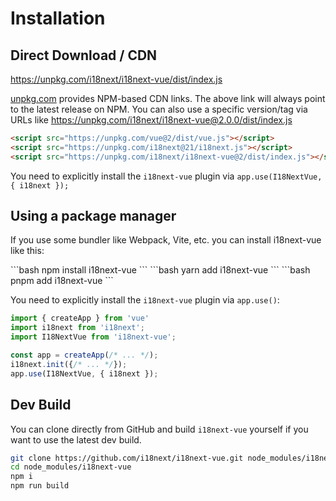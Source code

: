 # Installation

## Direct Download / CDN

<https://unpkg.com/i18next/i18next-vue/dist/index.js>

[unpkg.com](https://unpkg.com) provides NPM-based CDN links. The above link will always point to the latest release on NPM. You can also use a specific version/tag via URLs like <https://unpkg.com/i18next/i18next-vue@2.0.0/dist/index.js>

    
```html    
<script src="https://unpkg.com/vue@2/dist/vue.js"></script>
<script src="https://unpkg.com/i18next@21/i18next.js"></script>
<script src="https://unpkg.com/i18next/i18next-vue@2/dist/index.js"></script>
```

You need to explicitly install the `i18next-vue` plugin via `app.use(I18NextVue, { i18next });`

## Using a package manager
If you use some bundler like Webpack, Vite, etc. you can install i18next-vue like this:

<code-group>
<code-block title="npm">
```bash
npm install i18next-vue
``` 
</code-block>

<code-block title="yarn">
```bash
yarn add i18next-vue
```
</code-block>

<code-block title="pnpm">
```bash
pnpm add i18next-vue
```
</code-block>
</code-group>
    

You need to explicitly install the `i18next-vue` plugin via `app.use()`:
    
```javascript
import { createApp } from 'vue'
import i18next from 'i18next';
import I18NextVue from 'i18next-vue';

const app = createApp(/* ... */);
i18next.init({/* ... */});
app.use(I18NextVue, { i18next });
```

## Dev Build

You can clone directly from GitHub and build `i18next-vue` yourself if you want to use the latest dev build.

```sh
git clone https://github.com/i18next/i18next-vue.git node_modules/i18next-vue
cd node_modules/i18next-vue
npm i
npm run build
```
